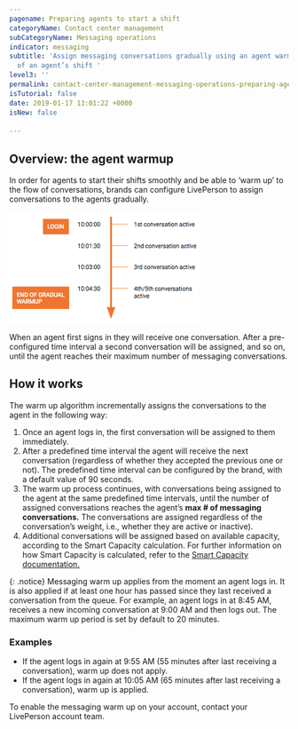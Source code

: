 ```yaml
---
pagename: Preparing agents to start a shift
categoryName: Contact center management
subCategoryName: Messaging operations
indicator: messaging
subtitle: 'Assign messaging conversations gradually using an agent warmup at the start
  of an agent’s shift '
level3: ''
permalink: contact-center-management-messaging-operations-preparing-agents-to-start-a-shift.html
isTutorial: false
date: 2019-01-17 13:01:22 +0000
isNew: false

---
```

## Overview: the agent warmup

In order for agents to start their shifts smoothly and be able to ‘warm up’ to the flow of conversations, brands can configure LivePerson to assign conversations to the agents gradually.

![](/img/agent-warmup-1.png)

When an agent first signs in they will receive one conversation. After a pre-configured time interval a second conversation will be assigned, and so on, until the agent reaches their maximum number of messaging conversations.

## How it works

The warm up algorithm incrementally assigns the conversations to the agent in the following way:

1. Once an agent logs in, the first conversation will be assigned to them immediately.
2. After a predefined time interval the agent will receive the next conversation (regardless of whether they accepted the previous one or not). The predefined time interval can be configured by the brand, with a default value of 90 seconds.
3. The warm up process continues, with conversations being assigned to the agent at the same predefined time intervals, until the number of assigned conversations reaches the agent’s **max # of messaging conversations.** The conversations are assigned regardless of the conversation’s weight, i.e., whether they are active or inactive).
4. Additional conversations will be assigned based on available capacity, according to the Smart Capacity calculation. For further information on how Smart Capacity is calculated, refer to the [Smart Capacity documentation.](contact-center-management-messaging-operations-smart-capacity-overview.html)

{: .notice}
Messaging warm up applies from the moment an agent logs in. It is also applied if at least one hour has passed since they last received a conversation from the queue. For example, an agent logs in at 8:45 AM, receives a new incoming conversation at 9:00 AM and then logs out. The maximum warm up period is set by default to 20 minutes.

### Examples

* If the agent logs in again at 9:55 AM (55 minutes after last receiving a conversation), warm up does not apply.
* If the agent logs in again at 10:05 AM (65 minutes after last receiving a conversation), warm up is applied.

To enable the messaging warm up on your account, contact your LivePerson account team.